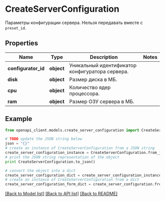 # CreateServerConfiguration

Параметры конфигурации сервера. Нельзя передавать вместе с `preset_id`.

## Properties
Name | Type | Description | Notes
------------ | ------------- | ------------- | -------------
**configurator_id** | **object** | Уникальный идентификатор конфигуратора сервера. | 
**disk** | **object** | Размер диска в МБ. | 
**cpu** | **object** | Количество ядер процессора. | 
**ram** | **object** | Размер ОЗУ сервера в МБ. | 

## Example

```python
from openapi_client.models.create_server_configuration import CreateServerConfiguration

# TODO update the JSON string below
json = "{}"
# create an instance of CreateServerConfiguration from a JSON string
create_server_configuration_instance = CreateServerConfiguration.from_json(json)
# print the JSON string representation of the object
print CreateServerConfiguration.to_json()

# convert the object into a dict
create_server_configuration_dict = create_server_configuration_instance.to_dict()
# create an instance of CreateServerConfiguration from a dict
create_server_configuration_form_dict = create_server_configuration.from_dict(create_server_configuration_dict)
```
[[Back to Model list]](../README.md#documentation-for-models) [[Back to API list]](../README.md#documentation-for-api-endpoints) [[Back to README]](../README.md)


